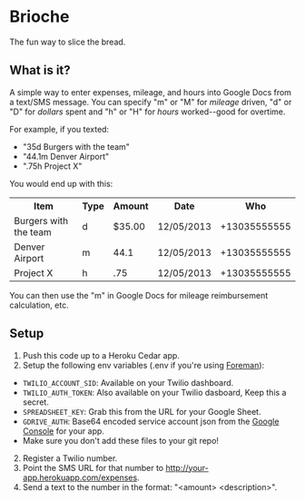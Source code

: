 # Brioche

The fun way to slice the bread.

## What is it?

A simple way to enter expenses, mileage, and hours into Google Docs from a text/SMS message.  You can specify "m" or "M" for *mileage* driven, "d" or "D" for *dollars* spent and "h" or "H" for *hours* worked--good for overtime.

For example, if you texted:

* "35d Burgers with the team"
* "44.1m Denver Airport"
* ".75h Project X"

You would end up with this:

<table>
  <tr>
    <th>Item</th>
    <th>Type</th>
    <th>Amount</th>
    <th>Date</th>
    <th>Who</th>
  </tr>
  <tr>
    <td>Burgers with the team</td>
    <td>d</td>
    <td>$35.00</td>
    <td>12/05/2013</td>
    <td>+13035555555</td>
  </tr>
  <tr>
    <td>Denver Airport</td>
    <td>m</td>
    <td>44.1</td>
    <td>12/05/2013</td>
    <td>+13035555555</td>
  </tr>
  <tr>
    <td>Project X</td>
    <td>h</td>
    <td>.75</td>
    <td>12/05/2013</td>
    <td>+13035555555</td>
  </tr>
</table>

You can then use the "m" in Google Docs for mileage reimbursement calculation, etc.


## Setup

1. Push this code up to a Heroku Cedar app.
2. Setup the following env variables (.env if you're using [Foreman][1]):
  * `TWILIO_ACCOUNT_SID`: Available on your Twilio dashboard.
  * `TWILIO_AUTH_TOKEN`: Also available on your Twilio dasboard, Keep this a secret.
  * `SPREADSHEET_KEY`: Grab this from the URL for your Google Sheet.
  * `GDRIVE_AUTH`: Base64 encoded service account json from the [Google Console](https://console.developers.google.com/projectselector2/iam-admin/serviceaccounts?supportedpurview=project&project&folder&organizationId) for your app.
  * Make sure you don't add these files to your git repo!
2. Register a Twilio number.
3. Point the SMS URL for that number to http://your-app.herokuapp.com/expenses.
4. Send a text to the number in the format: "\<amount\> \<description\>".

[1]: https://devcenter.heroku.com/articles/procfile#developing_locally_with_foreman
